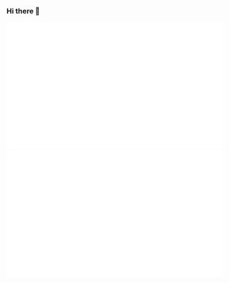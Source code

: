 ### Hi there 👋

![](https://github.com/kiy98/github-stats/blob/master/generated/overview.svg)
![](https://github.com/kiy98/github-stats/blob/master/generated/languages.svg)

<!--
**Kiy98/Kiy98** is a ✨ _special_ ✨ repository because its `README.md` (this file) appears on your GitHub profile.

Here are some ideas to get you started:

- 🔭 I’m currently working on ...
- 🌱 I’m currently learning ...
- 👯 I’m looking to collaborate on ...
- 🤔 I’m looking for help with ...
- 💬 Ask me about ...
- 📫 How to reach me: ...
- 😄 Pronouns: ...
- ⚡ Fun fact: ...
-->
